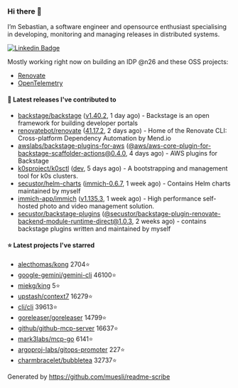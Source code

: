 ### Hi there 👋

I’m Sebastian, a software engineer and opensource enthusiast specialising in developing, monitoring and managing releases in distributed systems.    

[![Linkedin Badge](https://img.shields.io/badge/-LinkedIn-blue?style=flat&logo=Linkedin&logoColor=white&link=https://www.linkedin.com/in/sebastian-poxhofer/)](https://www.linkedin.com/in/sebastian-poxhofer/)

Mostly working right now on building an IDP @n26 and these OSS projects:
- [Renovate](https://github.com/renovatebot/renovate)
- [OpenTelemetry](https://github.com/open-telemetry)



#### 🚀 Latest releases I've contributed to

- [backstage/backstage](https://github.com/backstage/backstage) ([v1.40.2](https://github.com/backstage/backstage/releases/tag/v1.40.2), 1 day ago) - Backstage is an open framework for building developer portals
- [renovatebot/renovate](https://github.com/renovatebot/renovate) ([41.17.2](https://github.com/renovatebot/renovate/releases/tag/41.17.2), 2 days ago) - Home of the Renovate CLI: Cross-platform Dependency Automation by Mend.io
- [awslabs/backstage-plugins-for-aws](https://github.com/awslabs/backstage-plugins-for-aws) ([@aws/aws-core-plugin-for-backstage-scaffolder-actions@0.4.0](https://github.com/awslabs/backstage-plugins-for-aws/releases/tag/%40aws/aws-core-plugin-for-backstage-scaffolder-actions%400.4.0), 4 days ago) - AWS plugins for Backstage
- [k0sproject/k0sctl](https://github.com/k0sproject/k0sctl) ([dev](https://github.com/k0sproject/k0sctl/releases/tag/dev), 5 days ago) - A bootstrapping and management tool for k0s clusters.
- [secustor/helm-charts](https://github.com/secustor/helm-charts) ([immich-0.6.7](https://github.com/secustor/helm-charts/releases/tag/immich-0.6.7), 1 week ago) - Contains Helm charts maintained by myself
- [immich-app/immich](https://github.com/immich-app/immich) ([v1.135.3](https://github.com/immich-app/immich/releases/tag/v1.135.3), 1 week ago) - High performance self-hosted photo and video management solution.
- [secustor/backstage-plugins](https://github.com/secustor/backstage-plugins) ([@secustor/backstage-plugin-renovate-backend-module-runtime-direct@1.0.3](https://github.com/secustor/backstage-plugins/releases/tag/%40secustor/backstage-plugin-renovate-backend-module-runtime-direct%401.0.3), 2 weeks ago) - contains backstage plugins written and maintained by myself

#### ⭐ Latest projects I've starred

- [alecthomas/kong](https://github.com/alecthomas/kong) 2704⭐
- [google-gemini/gemini-cli](https://github.com/google-gemini/gemini-cli) 46100⭐
- [miekg/king](https://github.com/miekg/king) 5⭐
- [upstash/context7](https://github.com/upstash/context7) 16279⭐
- [cli/cli](https://github.com/cli/cli) 39613⭐
- [goreleaser/goreleaser](https://github.com/goreleaser/goreleaser) 14799⭐
- [github/github-mcp-server](https://github.com/github/github-mcp-server) 16637⭐
- [mark3labs/mcp-go](https://github.com/mark3labs/mcp-go) 6141⭐
- [argoproj-labs/gitops-promoter](https://github.com/argoproj-labs/gitops-promoter) 227⭐
- [charmbracelet/bubbletea](https://github.com/charmbracelet/bubbletea) 32737⭐



Generated by https://github.com/muesli/readme-scribe

